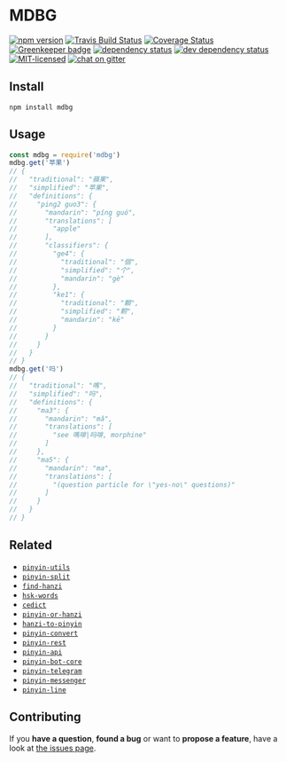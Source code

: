 # MDBG

[![npm version](https://img.shields.io/npm/v/mdbg.svg)](https://www.npmjs.com/package/mdbg)
[![Travis Build Status](https://travis-ci.org/pepebecker/mdbg.svg)](https://travis-ci.org/pepebecker/mdbg)
[![Coverage Status](https://coveralls.io/repos/github/pepebecker/mdbg/badge.svg)](https://coveralls.io/github/pepebecker/mdbg)
[![Greenkeeper badge](https://badges.greenkeeper.io/pepebecker/mdbg.svg)](https://greenkeeper.io/)
[![dependency status](https://img.shields.io/david/pepebecker/mdbg.svg)](https://david-dm.org/pepebecker/mdbg)
[![dev dependency status](https://img.shields.io/david/dev/pepebecker/mdbg.svg)](https://david-dm.org/pepebecker/mdbg#info=devDependencies)
[![MIT-licensed](https://img.shields.io/github/license/pepebecker/mdbg.svg)](https://opensource.org/licenses/MIT)
[![chat on gitter](https://badges.gitter.im/pepebecker.svg)](https://gitter.im/pepebecker)

## Install

```shell
npm install mdbg
```

## Usage

```js
const mdbg = require('mdbg')
mdbg.get('苹果')
// {
//   "traditional": "蘋果",
//   "simplified": "苹果",
//   "definitions": {
//     "ping2 guo3": {
//       "mandarin": "píng guó",
//       "translations": [
//         "apple"
//       ],
//       "classifiers": {
//         "ge4": {
//           "traditional": "個",
//           "simplified": "个",
//           "mandarin": "gè"
//         },
//         "ke1": {
//           "traditional": "顆",
//           "simplified": "颗",
//           "mandarin": "kē"
//         }
//       }
//     }
//   }
// }
mdbg.get('吗')
// {
//   "traditional": "嗎",
//   "simplified": "吗",
//   "definitions": {
//     "ma3": {
//       "mandarin": "mǎ",
//       "translations": [
//         "see 嗎啡|吗啡, morphine"
//       ]
//     },
//     "ma5": {
//       "mandarin": "ma",
//       "translations": [
//         "(question particle for \"yes-no\" questions)"
//       ]
//     }
//   }
// }
```

## Related

- [`pinyin-utils`](https://github.com/pepebecker/pinyin-utils)
- [`pinyin-split`](https://github.com/pepebecker/pinyin-split)
- [`find-hanzi`](https://github.com/pepebecker/find-hanzi)
- [`hsk-words`](https://github.com/pepebecker/hsk-words)
- [`cedict`](https://github.com/pepebecker/cedict)
- [`pinyin-or-hanzi`](https://github.com/pepebecker/pinyin-or-hanzi)
- [`hanzi-to-pinyin`](https://github.com/pepebecker/hanzi-to-pinyin)
- [`pinyin-convert`](https://github.com/pepebecker/pinyin-convert)
- [`pinyin-rest`](https://github.com/pepebecker/pinyin-rest)
- [`pinyin-api`](https://github.com/pepebecker/pinyin-api)
- [`pinyin-bot-core`](https://github.com/pepebecker/pinyin-bot-core)
- [`pinyin-telegram`](https://github.com/pepebecker/pinyin-telegram)
- [`pinyin-messenger`](https://github.com/pepebecker/pinyin-messenger)
- [`pinyin-line`](https://github.com/pepebecker/pinyin-line)

## Contributing

If you **have a question**, **found a bug** or want to **propose a feature**, have a look at [the issues page](https://github.com/pepebecker/mdbg/issues).
